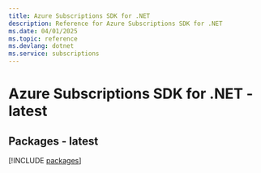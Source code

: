 ```yaml
---
title: Azure Subscriptions SDK for .NET
description: Reference for Azure Subscriptions SDK for .NET
ms.date: 04/01/2025
ms.topic: reference
ms.devlang: dotnet
ms.service: subscriptions
---
```

# Azure Subscriptions SDK for .NET - latest
## Packages - latest
[!INCLUDE [packages](subscriptions-index.md)]